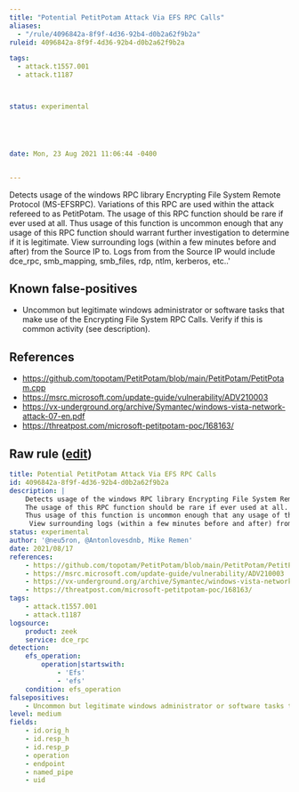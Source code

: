 ```yaml
---
title: "Potential PetitPotam Attack Via EFS RPC Calls"
aliases:
  - "/rule/4096842a-8f9f-4d36-92b4-d0b2a62f9b2a"
ruleid: 4096842a-8f9f-4d36-92b4-d0b2a62f9b2a

tags:
  - attack.t1557.001
  - attack.t1187



status: experimental





date: Mon, 23 Aug 2021 11:06:44 -0400


---
```


Detects usage of the windows RPC library Encrypting File System Remote Protocol (MS-EFSRPC). Variations of this RPC are used within the attack refereed to as PetitPotam.
The usage of this RPC function should be rare if ever used at all.
Thus usage of this function is uncommon enough that any usage of this RPC function should warrant further investigation to determine if it is legitimate.
 View surrounding logs (within a few minutes before and after) from the Source IP to. Logs from from the Source IP would include dce_rpc, smb_mapping, smb_files, rdp, ntlm, kerberos, etc..'


<!--more-->


## Known false-positives

* Uncommon but legitimate windows administrator or software tasks that make use of the Encrypting File System RPC Calls. Verify if this is common activity (see description).



## References

* https://github.com/topotam/PetitPotam/blob/main/PetitPotam/PetitPotam.cpp
* https://msrc.microsoft.com/update-guide/vulnerability/ADV210003
* https://vx-underground.org/archive/Symantec/windows-vista-network-attack-07-en.pdf
* https://threatpost.com/microsoft-petitpotam-poc/168163/


## Raw rule ([edit](https://github.com/SigmaHQ/sigma/edit/master/rules/network/zeek/zeek_dce_rpc_potential_petit_potam_efs_rpc_call.yml))
```yaml
title: Potential PetitPotam Attack Via EFS RPC Calls 
id: 4096842a-8f9f-4d36-92b4-d0b2a62f9b2a
description: |
    Detects usage of the windows RPC library Encrypting File System Remote Protocol (MS-EFSRPC). Variations of this RPC are used within the attack refereed to as PetitPotam.
    The usage of this RPC function should be rare if ever used at all.
    Thus usage of this function is uncommon enough that any usage of this RPC function should warrant further investigation to determine if it is legitimate.
     View surrounding logs (within a few minutes before and after) from the Source IP to. Logs from from the Source IP would include dce_rpc, smb_mapping, smb_files, rdp, ntlm, kerberos, etc..'
status: experimental
author: '@neu5ron, @Antonlovesdnb, Mike Remen'
date: 2021/08/17
references:
    - https://github.com/topotam/PetitPotam/blob/main/PetitPotam/PetitPotam.cpp
    - https://msrc.microsoft.com/update-guide/vulnerability/ADV210003
    - https://vx-underground.org/archive/Symantec/windows-vista-network-attack-07-en.pdf
    - https://threatpost.com/microsoft-petitpotam-poc/168163/
tags:
    - attack.t1557.001
    - attack.t1187
logsource:
    product: zeek
    service: dce_rpc
detection:
    efs_operation:
        operation|startswith:
            - 'Efs'
            - 'efs'
    condition: efs_operation
falsepositives:
    - Uncommon but legitimate windows administrator or software tasks that make use of the Encrypting File System RPC Calls. Verify if this is common activity (see description).
level: medium
fields:
    - id.orig_h
    - id.resp_h
    - id.resp_p
    - operation
    - endpoint
    - named_pipe
    - uid

```
